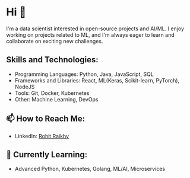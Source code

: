 # Hi  👋

I'm a data scientist interested in open-source projects and AI/ML. I enjoy working on projects related to ML, and I'm always eager to learn and collaborate on exciting new challenges.

## Skills and Technologies:
- Programming Languages: Python, Java, JavaScript, SQL
- Frameworks and Libraries: React, ML(Keras, Scikit-learn, PyTorch), NodeJS
- Tools: Git, Docker, Kubernetes
- Other: Machine Learning, DevOps

## 📫 How to Reach Me:
- LinkedIn: [Rohit Raikhy](https://www.linkedin.com/in/rohit-raikhy)

## 🌱 Currently Learning:
- Advanced Python, Kubernetes, Golang, ML/AI, Microservices



<!--
**rohitRaikhy/rohitRaikhy** is a ✨ _special_ ✨ repository because its `README.md` (this file) appears on your GitHub profile.

Here are some ideas to get you started:

- 🔭 I’m currently working on ...
- 🌱 I’m currently learning ...
- 👯 I’m looking to collaborate on ...
- 🤔 I’m looking for help with ...
- 💬 Ask me about ...
- 📫 How to reach me: ...
- 😄 Pronouns: ...
- ⚡ Fun fact: ...
-->
